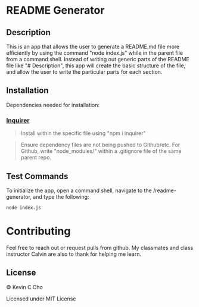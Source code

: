 
# README Generator

## Description

This is an app that allows the user to generate a README.md file more efficiently by using the command "node index.js" while in the parent file from a command shell. Instead of writing out generic parts of the README file like "# Description", this app will create the basic structure of the file, and allow the user to write the particular parts for each section.

## Installation

Dependencies needed for installation:

### [Inquirer](https://www.npmjs.com/package/inquirer)
> Install within the specific file using "npm i inquirer"

> Ensure dependency files are not being pushed to Github/etc. For Github, write "node_modules/" within a .gitignore file of the same parent repo. 
## Test Commands

To initialize the app, open a command shell, navigate to the /readme-generator, and type the following:

`` node index.js
``
# Contributing
Feel free to reach out or request pulls from github. My classmates and class instructor Calvin are also to thank for helping me learn.

## License
© Kevin C Cho

Licensed under MIT License